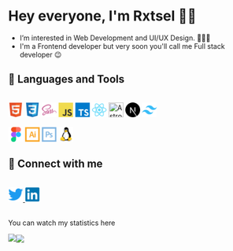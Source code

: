 # Hey everyone, I'm Rxtsel 👋🏾

- I’m interested in Web Development and UI/UX Design. 👨🏾‍💻
- I'm a Frontend developer but very soon you'll call me Full stack developer 😉

## 💠  Languages and Tools

<br/>

<div>
  <img src="https://raw.githubusercontent.com/devicons/devicon/master/icons/html5/html5-original.svg" width="30" height="30" title="HTML">
  <img src="https://raw.githubusercontent.com/devicons/devicon/master/icons/css3/css3-original.svg" width="30" height="30" title="CSS">
  <img src="https://raw.githubusercontent.com/devicons/devicon/master/icons/sass/sass-original.svg" width="30" height="30" title="SASS">
  <img src="https://raw.githubusercontent.com/devicons/devicon/master/icons/javascript/javascript-original.svg" width="30" height="30" title="JavaScript">
  <img src="https://raw.githubusercontent.com/devicons/devicon/master/icons/typescript/typescript-original.svg" width="30" height="30" title="TypeScript"/>
  <img src="https://raw.githubusercontent.com/devicons/devicon/master/icons/react/react-original.svg" width="30" height="30" title="React"/>
  <img src="https://avatars.githubusercontent.com/u/44914786?s=200&v=4" width="30" height="30" title="Astro"/>
  <img src="https://raw.githubusercontent.com/devicons/devicon/master/icons/nextjs/nextjs-original.svg" width="30" height="30" title="Nextjs"/>
  <img src="https://raw.githubusercontent.com/devicons/devicon/master/icons/tailwindcss/tailwindcss-plain.svg" width="30" height="30" title="Tailwindcss"/>
</div>

<br/>

<div>
  <img src="https://raw.githubusercontent.com/devicons/devicon/master/icons/figma/figma-original.svg" width="30" height="30" title="Figma">
  <img src="https://raw.githubusercontent.com/devicons/devicon/master/icons/illustrator/illustrator-line.svg" width="30" height="30" title="Illustrator">
  <img src="https://raw.githubusercontent.com/devicons/devicon/master/icons/photoshop/photoshop-line.svg" width="30" height="30" title="Photoshop">
  <img src="https://raw.githubusercontent.com/devicons/devicon/master/icons/linux/linux-original.svg" width="30" height="30" title="Linux">
</div>

## 💠  Connect with me

<br/>

<div>
<a href="https://twitter.com/rxtsel/" target="_blank">
  <img src="https://raw.githubusercontent.com/devicons/devicon/master/icons/twitter/twitter-original.svg" width="30" height="30">
</a>

<a href="https://www.linkedin.com/in/rxtsel/" target="_blank">
  <img src="https://raw.githubusercontent.com/devicons/devicon/master/icons/linkedin/linkedin-original.svg" width="30" height="30"">
</a>
</div>

<br/>

You can watch my statistics here

<img align="center" src="https://github-readme-stats.vercel.app/api?username=rxtsel&show_icons=true&theme=dark&hide_border=true&locale=en" height="165px"/>
<img align="left" src="https://github-readme-stats.vercel.app/api/top-langs?username=rxtsel&show_icons=true&theme=dark&hide_border=true&locale=en&layout=compact" height="165px"/>
